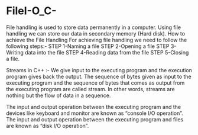# FileI-O_C-

File handling is used to store data permanently in a computer. Using file handling we can store our data in secondary memory (Hard disk).
How to achieve the File Handling
For achieving file handling we need to follow the following steps:-
 STEP 1-Naming a file
 STEP 2-Opening a file
 STEP 3-Writing data into the file
 STEP 4-Reading data from the file
 STEP 5-Closing a file.
 
 Streams in C++ :-
We give input to the executing program and the execution program gives back the output. 
The sequence of bytes given as input to the executing program and the sequence of bytes that comes as output from the executing program are called stream.
In other words, streams are nothing but the flow of data in a sequence.

The input and output operation between the executing program and the devices like keyboard and monitor are known as “console I/O operation”. 
The input and output operation between the executing program and files are known as “disk I/O operation”.
